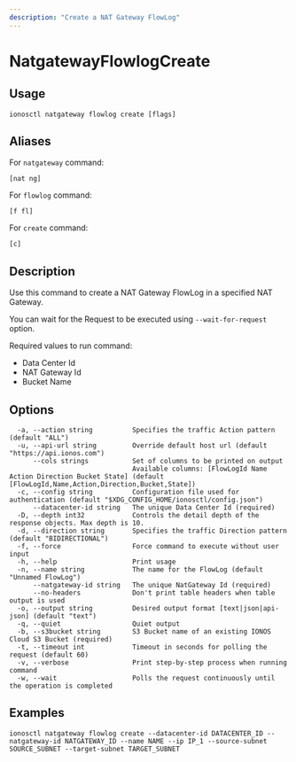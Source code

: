 ```yaml
---
description: "Create a NAT Gateway FlowLog"
---
```


# NatgatewayFlowlogCreate

## Usage

```text
ionosctl natgateway flowlog create [flags]
```

## Aliases

For `natgateway` command:

```text
[nat ng]
```

For `flowlog` command:

```text
[f fl]
```

For `create` command:

```text
[c]
```

## Description

Use this command to create a NAT Gateway FlowLog in a specified NAT Gateway.

You can wait for the Request to be executed using `--wait-for-request` option.

Required values to run command:

* Data Center Id
* NAT Gateway Id
* Bucket Name

## Options

```text
  -a, --action string          Specifies the traffic Action pattern (default "ALL")
  -u, --api-url string         Override default host url (default "https://api.ionos.com")
      --cols strings           Set of columns to be printed on output 
                               Available columns: [FlowLogId Name Action Direction Bucket State] (default [FlowLogId,Name,Action,Direction,Bucket,State])
  -c, --config string          Configuration file used for authentication (default "$XDG_CONFIG_HOME/ionosctl/config.json")
      --datacenter-id string   The unique Data Center Id (required)
  -D, --depth int32            Controls the detail depth of the response objects. Max depth is 10.
  -d, --direction string       Specifies the traffic Direction pattern (default "BIDIRECTIONAL")
  -f, --force                  Force command to execute without user input
  -h, --help                   Print usage
  -n, --name string            The name for the FlowLog (default "Unnamed FlowLog")
      --natgateway-id string   The unique NatGateway Id (required)
      --no-headers             Don't print table headers when table output is used
  -o, --output string          Desired output format [text|json|api-json] (default "text")
  -q, --quiet                  Quiet output
  -b, --s3bucket string        S3 Bucket name of an existing IONOS Cloud S3 Bucket (required)
  -t, --timeout int            Timeout in seconds for polling the request (default 60)
  -v, --verbose                Print step-by-step process when running command
  -w, --wait                   Polls the request continuously until the operation is completed
```

## Examples

```text
ionosctl natgateway flowlog create --datacenter-id DATACENTER_ID --natgateway-id NATGATEWAY_ID --name NAME --ip IP_1 --source-subnet SOURCE_SUBNET --target-subnet TARGET_SUBNET
```

